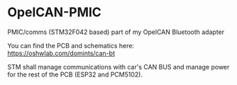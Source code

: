 # OpelCAN-PMIC
PMIC/comms (STM32F042 based) part of my OpelCAN Bluetooth adapter

You can find the PCB and schematics here: https://oshwlab.com/domints/can-bt

STM shall manage communications with car's CAN BUS and manage power for the rest of the PCB (ESP32 and PCM5102).
